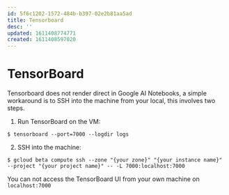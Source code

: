 ```yaml
---
id: 5f6c1202-1572-484b-b397-02e2b81aa5ad
title: Tensorboard
desc: ''
updated: 1611408774771
created: 1611408597020
---
```


# TensorBoard

Tensorboard does not render direct in Google AI Notebooks, a simple workaround is to SSH into the machine from your local, this involves two steps.

1. Run TensorBoard on the VM:
```
$ tensorboard --port=7000 --logdir logs
```

2. SSH into the machine:
```
$ gcloud beta compute ssh --zone "{your zone}" "{your instance name}" --project "{your project name}" -- -L 7000:localhost:7000
```

You can not access the TensorBoard UI from your own machine on `localhost:7000`